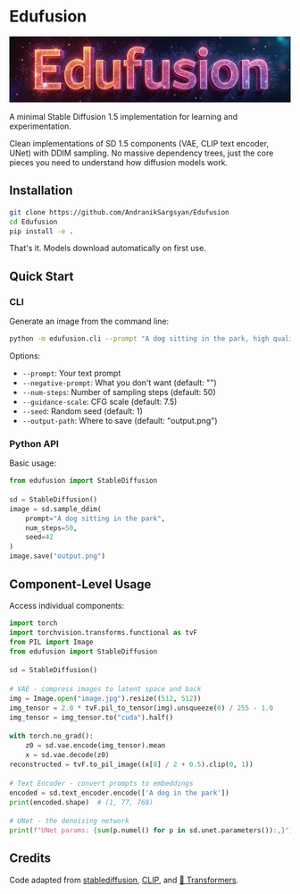 # Edufusion

<img src="./.github/edufusion.png" >

A minimal Stable Diffusion 1.5 implementation for learning and experimentation.

Clean implementations of SD 1.5 components (VAE, CLIP text encoder, UNet) with DDIM sampling. No massive dependency trees, just the core pieces you need to understand how diffusion models work.


## Installation

```bash
git clone https://github.com/AndranikSargsyan/Edufusion
cd Edufusion
pip install -e .
```

That's it. Models download automatically on first use.

## Quick Start

### CLI
Generate an image from the command line:

```bash
python -m edufusion.cli --prompt "A dog sitting in the park, high quality photo" --num-steps 50 --seed 42
```

Options:
- `--prompt`: Your text prompt
- `--negative-prompt`: What you don't want (default: "")
- `--num-steps`: Number of sampling steps (default: 50)
- `--guidance-scale`: CFG scale (default: 7.5)
- `--seed`: Random seed (default: 1)
- `--output-path`: Where to save (default: "output.png")

### Python API

Basic usage:

```python
from edufusion import StableDiffusion

sd = StableDiffusion()
image = sd.sample_ddim(
    prompt="A dog sitting in the park",
    num_steps=50,
    seed=42
)
image.save("output.png")
```

## Component-Level Usage

Access individual components:

```python
import torch
import torchvision.transforms.functional as tvF
from PIL import Image
from edufusion import StableDiffusion

sd = StableDiffusion()

# VAE - compress images to latent space and back
img = Image.open("image.jpg").resize((512, 512))
img_tensor = 2.0 * tvF.pil_to_tensor(img).unsqueeze(0) / 255 - 1.0
img_tensor = img_tensor.to("cuda").half()

with torch.no_grad():
    z0 = sd.vae.encode(img_tensor).mean
    x = sd.vae.decode(z0)
reconstructed = tvF.to_pil_image((x[0] / 2 + 0.5).clip(0, 1))

# Text Encoder - convert prompts to embeddings
encoded = sd.text_encoder.encode(['A dog in the park'])
print(encoded.shape)  # (1, 77, 768)

# UNet - the denoising network
print(f"UNet params: {sum(p.numel() for p in sd.unet.parameters()):,}")
```

## Credits

Code adapted from [stablediffusion](https://github.com/Stability-AI/stablediffusion), [CLIP](https://github.com/openai/CLIP), and [🤗 Transformers](https://github.com/huggingface/transformers).